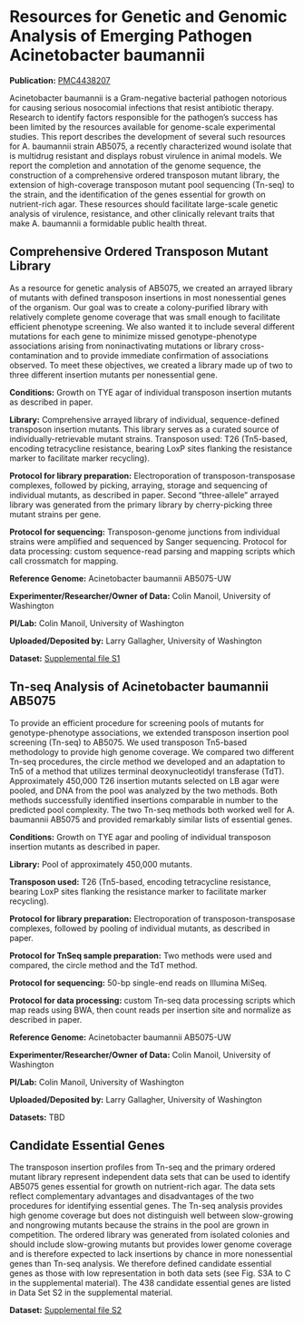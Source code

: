 
# Resources for Genetic and Genomic Analysis of Emerging Pathogen Acinetobacter baumannii

**Publication:** [PMC4438207](http://www.ncbi.nlm.nih.gov/pmc/articles/PMC4438207/)

Acinetobacter baumannii is a Gram-negative bacterial pathogen notorious for causing serious nosocomial infections that resist antibiotic therapy. Research to identify factors responsible for the pathogen’s success has been limited by the resources available for genome-scale experimental studies. This report describes the development of several such resources for A. baumannii strain AB5075, a recently characterized wound isolate that is multidrug resistant and displays robust virulence in animal models. We report the completion and annotation of the genome sequence, the construction of a comprehensive ordered transposon mutant library, the extension of high-coverage transposon mutant pool sequencing (Tn-seq) to the strain, and the identification of the genes essential for growth on nutrient-rich agar. These resources should facilitate large-scale genetic analysis of virulence, resistance, and other clinically relevant traits that make A. baumannii a formidable public health threat.

## Comprehensive Ordered Transposon Mutant Library

As a resource for genetic analysis of AB5075, we created an arrayed library of mutants with defined transposon insertions in most nonessential genes of the organism. Our goal was to create a colony-purified library with relatively complete genome coverage that was small enough to facilitate efficient phenotype screening. We also wanted it to include several different mutations for each gene to minimize missed genotype-phenotype associations arising from noninactivating mutations or library cross-contamination and to provide immediate confirmation of associations observed. To meet these objectives, we created a library made up of two to three different insertion mutants per nonessential gene.

**Conditions:**  Growth on TYE agar of individual transposon insertion mutants as described in paper.

**Library:**  Comprehensive arrayed library of individual, sequence-defined transposon insertion mutants. This library serves as a curated source of individually-retrievable mutant strains.
Transposon used:  T26 (Tn5-based, encoding tetracycline resistance, bearing LoxP sites flanking the resistance marker to facilitate marker recycling).

**Protocol for library preparation:**  Electroporation of transposon-transposase complexes, followed by picking, arraying, storage and sequencing of individual mutants, as described in paper.  Second “three-allele” arrayed library was generated from the primary library by cherry-picking three mutant strains per gene.

**Protocol for sequencing:**  Transposon-genome junctions from individual strains were amplified and sequenced by Sanger sequencing.
Protocol for data processing:  custom sequence-read parsing and mapping scripts which call crossmatch for mapping.

**Reference Genome:** Acinetobacter baumannii AB5075-UW

**Experimenter/Researcher/Owner of Data:** Colin Manoil, University of Washington

**PI/Lab:** Colin Manoil, University of Washington

**Uploaded/Deposited by:** Larry Gallagher, University of Washington

**Dataset:** [Supplemental file S1](http://www.ncbi.nlm.nih.gov/pmc/articles/PMC4438207/bin/supp_197_12_2027__index.html)

## Tn-seq Analysis of Acinetobacter baumannii AB5075

To provide an efficient procedure for screening pools of mutants for genotype-phenotype associations, we extended transposon insertion pool screening (Tn-seq) to AB5075. We used transposon Tn5-based methodology to provide high genome coverage. We compared two different Tn-seq procedures, the circle method we developed and an adaptation to Tn5 of a method that utilizes terminal deoxynucleotidyl transferase (TdT). Approximately 450,000 T26 insertion mutants selected on LB agar were pooled, and DNA from the pool was analyzed by the two methods. Both methods successfully identified insertions comparable in number to the predicted pool complexity. The two Tn-seq methods both worked well for A. baumannii AB5075 and provided remarkably similar lists of essential genes.

**Conditions:** Growth on TYE agar and pooling of individual transposon insertion mutants as described in paper.

**Library:** Pool of approximately 450,000 mutants.

**Transposon used:** T26 (Tn5-based, encoding tetracycline resistance, bearing LoxP sites flanking the resistance marker to facilitate marker recycling).

**Protocol for library preparation:**  Electroporation of transposon-transposase complexes, followed by pooling of individual mutants, as described in paper.

**Protocol for TnSeq sample preparation:**  Two methods were used and compared, the circle method and the TdT method.

**Protocol for sequencing:** 50-bp single-end reads on Illumina MiSeq.

**Protocol for data processing:**  custom Tn-seq data processing scripts which map reads using BWA, then count reads per insertion site and normalize as described in paper.

**Reference Genome:** Acinetobacter baumannii AB5075-UW

**Experimenter/Researcher/Owner of Data:** Colin Manoil, University of Washington

**PI/Lab:** Colin Manoil, University of Washington

**Uploaded/Deposited by:** Larry Gallagher, University of Washington

**Datasets:** TBD

## Candidate Essential Genes

The transposon insertion profiles from Tn-seq and the primary ordered mutant library represent independent data sets that can be used to identify AB5075 genes essential for growth on nutrient-rich agar. The data sets reflect complementary advantages and disadvantages of the two procedures for identifying essential genes. The Tn-seq analysis provides high genome coverage but does not distinguish well between slow-growing and nongrowing mutants because the strains in the pool are grown in competition. The ordered library was generated from isolated colonies and should include slow-growing mutants but provides lower genome coverage and is therefore expected to lack insertions by chance in more nonessential genes than Tn-seq analysis. We therefore defined candidate essential genes as those with low representation in both data sets (see Fig. S3A to C in the supplemental material). The 438 candidate essential genes are listed in Data Set S2 in the supplemental material.

**Dataset:** [Supplemental file S2](http://www.ncbi.nlm.nih.gov/pmc/articles/PMC4438207/bin/supp_197_12_2027__index.html)

